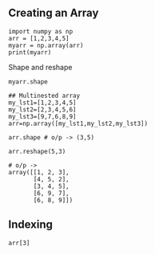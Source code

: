 
## Creating an Array
```
import numpy as np
arr = [1,2,3,4,5]
myarr = np.array(arr)
print(myarr)
```

Shape and reshape 
```
myarr.shape

## Multinested array
my_lst1=[1,2,3,4,5]
my_lst2=[2,3,4,5,6]
my_lst3=[9,7,6,8,9]
arr=np.array([my_lst1,my_lst2,my_lst3])

arr.shape # o/p -> (3,5)

arr.reshape(5,3)

# o/p ->
array([[1, 2, 3],
       [4, 5, 2],
       [3, 4, 5],
       [6, 9, 7],
       [6, 8, 9]])
```

## Indexing
`arr[3]`
